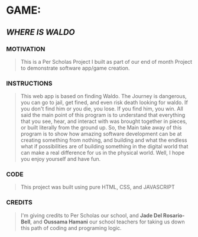 # GAME: 
## _WHERE IS WALDO_

### MOTIVATION
> This is a Per Scholas Project I built as part of our end of month Project to demonstrate software app/game creation. 
 
### INSTRUCTIONS
> This web app is based on finding Waldo. 
The Journey is dangerous, you can go to jail, get fined, and even risk death looking for waldo. If you don't find him or you die, you lose. 
If you find him, you win.
All said the main point of this program is to understand that everything that you see, hear, and interact with was brought together in pieces, or built literally from the ground up. So, the Main take away of this program is to show how amazing software development can be at creating something from nothing, and building and what the endless what if possibilities are of building something in the digital world that can make a real difference for us in the physical world. 
Well, I hope you enjoy yourself and have fun. 
 
### CODE
> This project was built using pure HTML, CSS, and JAVASCRIPT 
 
### CREDITS
> I'm giving credits to Per Scholas our school, and **Jade Del Rosario-Bell**, and **Oussama Hamani** our school teachers for taking us down this path of coding and programing logic.
